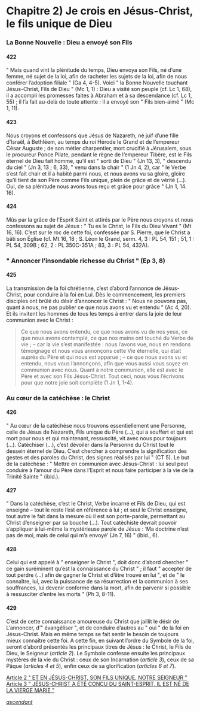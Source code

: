# Chapitre 2) Je crois en Jésus-Christ, le fils unique de Dieu

### La Bonne Nouvelle : Dieu a envoyé son Fils

#### 422

" Mais quand vint la plénitude du temps, Dieu envoya son Fils, né d’une femme, né sujet de la loi, afin de racheter les sujets de la loi, afin de nous conférer l’adoption filiale " (Ga 4, 4-5). Voici " la Bonne Nouvelle touchant Jésus-Christ, Fils de Dieu " (Mc 1, 1) : Dieu a visité son peuple (cf. Lc 1, 68), il a accompli les promesses faites à Abraham et à sa descendance (cf. Lc 1, 55) ; il l’a fait au-delà de toute attente : Il a envoyé son " Fils bien-aimé " (Mc 1, 11).

#### 423

Nous croyons et confessons que Jésus de Nazareth, né juif d’une fille d’Israël, à Bethléem, au temps du roi Hérode le Grand et de l’empereur César Auguste ; de son métier charpentier, mort crucifié à Jérusalem, sous le procureur Ponce Pilate, pendant le règne de l’empereur Tibère, est le Fils éternel de Dieu fait homme, qu’il est " sorti de Dieu " (Jn 13, 3), " descendu du ciel " (Jn 3, 13 ; 6, 33), " venu dans la chair " (1 Jn 4, 2), car " le Verbe s’est fait chair et il a habité parmi nous, et nous avons vu sa gloire, gloire qu’il tient de son Père comme Fils unique, plein de grâce et de vérité (...). Oui, de sa plénitude nous avons tous reçu et grâce pour grâce " (Jn 1, 14. 16).

#### 424

Mûs par la grâce de l’Esprit Saint et attirés par le Père nous croyons et nous confessons au sujet de Jésus : " Tu es le Christ, le Fils du Dieu Vivant " (Mt 16, 16). C’est sur le roc de cette foi, confessée par S. Pierre, que le Christ a bâti son Église (cf. Mt 16, 18 ; S. Léon le Grand, serm. 4, 3 : PL 54, 151 ; 51, 1 : PL 54, 309B ; 62, 2 : PL 350C-351A ; 83, 3 : PL 54, 432A).

### " Annoncer l’insondable richesse du Christ " (Ep 3, 8)

#### 425

La transmission de la foi chrétienne, c’est d’abord l’annonce de Jésus-Christ, pour conduire à la foi en Lui. Dès le commencement, les premiers disciples ont brûlé du désir d’annoncer le Christ : " Nous ne pouvons pas, quant à nous, ne pas publier ce que nous avons vu et entendu " (Ac 4, 20). Et ils invitent les hommes de tous les temps à entrer dans la joie de leur communion avec le Christ :

> Ce que nous avons entendu, ce que nous avons vu de nos yeux, ce que nous avons contemplé, ce que nos mains ont touché du Verbe de vie ; – car la vie s’est manifestée : nous l’avons vue, nous en rendons témoignage et nous vous annonçons cette Vie éternelle, qui était auprès du Père et qui nous est apparue ; – ce que nous avons vu et entendu, nous vous l’annonçons, afin que vous aussi vous soyez en communion avec nous. Quant à notre communion, elle est avec le Père et avec son Fils Jésus-Christ. Tout ceci, nous vous l’écrivons pour que notre joie soit complète (1 Jn 1, 1-4).

### Au cœur de la catéchèse : le Christ

#### 426

" Au cœur de la catéchèse nous trouvons essentiellement une Personne, celle de Jésus de Nazareth, Fils unique du Père (...), qui a souffert et qui est mort pour nous et qui maintenant, ressuscité, vit avec nous pour toujours (...). Catéchiser (...), c’est dévoiler dans la Personne du Christ tout le dessein éternel de Dieu. C’est chercher à comprendre la signification des gestes et des paroles du Christ, des signes réalisés par lui " (CT 5). Le but de la catéchèse : " Mettre en communion avec Jésus-Christ : lui seul peut conduire à l’amour du Père dans l’Esprit et nous faire participer à la vie de la Trinité Sainte " (ibid.).

#### 427

" Dans la catéchèse, c’est le Christ, Verbe incarné et Fils de Dieu, qui est enseigné – tout le reste l’est en référence à lui ; et seul le Christ enseigne, tout autre le fait dans la mesure où il est son porte-parole, permettant au Christ d’enseigner par sa bouche (...). Tout catéchiste devrait pouvoir s’appliquer à lui-même la mystérieuse parole de Jésus : ‘Ma doctrine n’est pas de moi, mais de celui qui m’a envoyé’ (Jn 7, 16) " (ibid., 6).

#### 428

Celui qui est appelé à " enseigner le Christ ", doit donc d’abord chercher " ce gain suréminent qu’est la connaissance du Christ " ; il faut " accepter de tout perdre (...) afin de gagner le Christ et d’être trouvé en lui ", et de " le connaître, lui, avec la puissance de sa résurrection et la communion à ses souffrances, lui devenir conforme dans la mort, afin de parvenir si possible à ressusciter d’entre les morts " (Ph 3, 8-11).

#### 429

C’est de cette connaissance amoureuse du Christ que jaillit le désir de L’annoncer, d’" évangéliser ", et de conduire d’autres au " oui " de la foi en Jésus-Christ. Mais en même temps se fait sentir le besoin de toujours mieux connaître cette foi. A cette fin, en suivant l’ordre du Symbole de la foi, seront d’abord présentés les principaux titres de Jésus : le Christ, le Fils de Dieu, le Seigneur (_article 2_). Le Symbole confesse ensuite les principaux mystères de la vie du Christ : ceux de son Incarnation (_article 3_), ceux de sa Pâque (_articles 4 et 5_), enfin ceux de sa glorification (_articles 6 et 7_).



[Article 2 " ET EN JÉSUS-CHRIST, SON FILS UNIQUE, NOTRE SEIGNEUR "](article-2-et-en-jesus-christ-son-fils-unique-notre-seigneur.md)\
[Article 3 " JÉSUS-CHRIST A ÉTÉ CONÇU DU SAINT-ESPRIT, IL EST NÉ DE LA VIERGE MARIE "](article-3-jesus-christ-a-ete-concu-du-saint-esprit-il-est-ne-de-la-vierge-marie/)

[_ascendant_](../)
